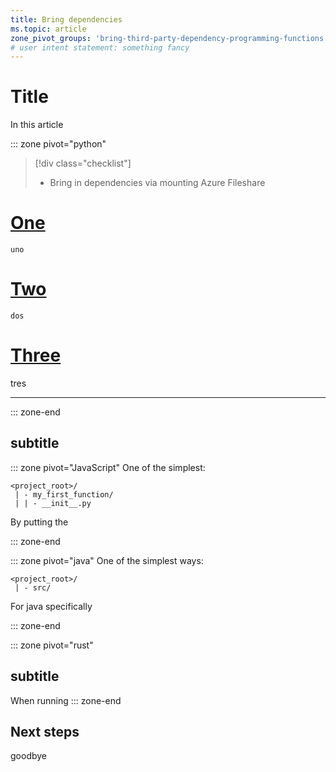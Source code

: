 ```yaml
---
title: Bring dependencies
ms.topic: article
zone_pivot_groups: 'bring-third-party-dependency-programming-functions'
# user intent statement: something fancy
---
```


# Title

In this article

::: zone pivot="python"

> [!div class="checklist"]
>
> - Bring in dependencies via mounting Azure Fileshare

# [One](#tab/one)

    uno

# [Two](#tab/two)

    dos

# [Three](#tab/three)

tres

---

::: zone-end

## subtitle

::: zone pivot="JavaScript"
One of the simplest:

```
<project_root>/
 | - my_first_function/
 | | - __init__.py
```

By putting the

::: zone-end

::: zone pivot="java"
One of the simplest ways:

```
<project_root>/
 | - src/
```

For java specifically

::: zone-end

::: zone pivot="rust"

## subtitle

When running
::: zone-end

## Next steps

goodbye
